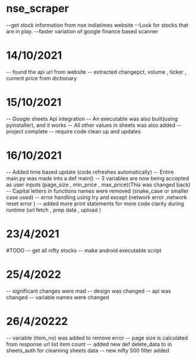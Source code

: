# nse_scraper
--get stock information from nse indiatimes  website
--Look for stocks that are in play.
--faster variation of google finance based scanner

# 14/10/2021
-- found the api url from website
-- extracted changepct, volume , ticker , current price from dictionary

# 15/10/2021
-- Google sheets Api integration 
-- An executable was also built(using pyinstaller), and it works
-- All other values in sheets was also added 
-- project complete 
-- require code clean up and updates

# 16/10/2021
-- Added time based update (code refreshes automatically)
-- Entire main.py was made into a def main()
-- 3 variables are now being accepted as user inputs (page_size , min_price , max_price)(This was changed back)
-- Capital letters in functions names were removed (snake_case or smaller case used)
-- error handling using try and except (network error ,network reset error )
-- added more print statements for more code clarity during runtime (url fetch , prep data , upload )

# 23/4/2021
#TODO
-- get all nifty stocks 
-- make android executable script

# 25/4/2022

-- significant changes were mad
-- design was changed
-- api was changed 
-- variable names were changed

# 26/4/20222

-- variable (item_no) was added to remove error
-- page size is calculated from response url list item count
-- added new def delete_data to in sheets_auth for clearning sheets data
-- new nifty 500 filter added 